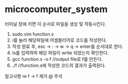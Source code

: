 # microcomputer_system

터미널 창에 키면 이 순서로 파일을 생성 및 작동시킨다.

1. sudo vim function.s
2. i를 눌러 해당파일에 어셈블리어로 코드를 작성한다.
3. 작성 완료 후, esc -> : -> w -> q -> enter를 순서대로 한다.
4. ls를 입력하여 해당 파일이 write 되었는지 확인한다.
5. gcc function.s -o f //output file로 f를 만든다.
6. ./f //function.s에 작성한 코드의 결과가 출력된다.

참고사항
re f -> f 제거
@ 주석